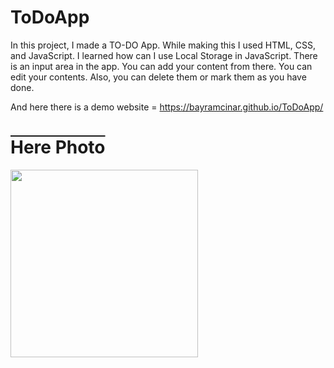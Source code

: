 # ToDoApp
In this project, I made a TO-DO App. While making this I used HTML, CSS, and JavaScript. I learned how can I use Local Storage in JavaScript. There is an input area in the app. You can add your content from there. You can edit your contents. Also, you can delete them or mark them as you have done.

And here there is a demo website = https://bayramcinar.github.io/ToDoApp/

<h1 style="text-decoration: overline;">Here Photo</h1>
<img src="https://github.com/bayramcinar/ToDoApp/assets/99193151/bc2c2bfc-c7dd-420f-8a56-46ed80f2e5c8" style="width: 300px;">


